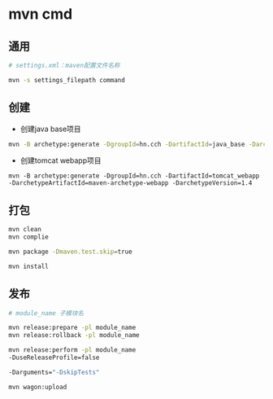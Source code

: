 # mvn cmd

## 通用
```sh
# settings.xml：maven配置文件名称

mvn -s settings_filepath command

```


## 创建


- 创建java base项目

```sh
mvn -B archetype:generate -DgroupId=hn.cch -DartifactId=java_base -DarchetypeArtifactId=maven-archetype-quickstart -DarchetypeVersion=1.4
```

- 创建tomcat webapp项目

```
mvn -B archetype:generate -DgroupId=hn.cch -DartifactId=tomcat_webapp -DarchetypeArtifactId=maven-archetype-webapp -DarchetypeVersion=1.4
```




## 打包


```sh
mvn clean
mvn complie

mvn package -Dmaven.test.skip=true  

mvn install
```
## 发布
```sh
# module_name 子模块名

mvn release:prepare -pl module_name
mvn release:rollback -pl module_name

mvn release:perform -pl module_name
-DuseReleaseProfile=false

-Darguments="-DskipTests"

mvn wagon:upload

```